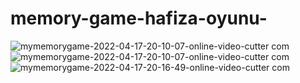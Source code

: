 # memory-game-hafiza-oyunu-



![mymemorygame-2022-04-17-20-10-07-_online-video-cutter com_](https://user-images.githubusercontent.com/63562726/163725305-af698d90-71c9-4fed-b792-dd27e52dfe6d.gif)
![mymemorygame-2022-04-17-20-10-07-_online-video-cutter com_](https://user-images.githubusercontent.com/63562726/163725275-1f6f4c2b-de05-4d02-a59e-6a69d4d8b3c2.gif)
![mymemorygame-2022-04-17-20-16-49-_online-video-cutter com_](https://user-images.githubusercontent.com/63562726/163725728-208acaf0-23dc-4e35-b92c-b481c9f8ab72.gif)

